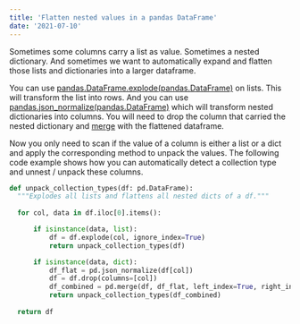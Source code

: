 ```yaml
---
title: 'Flatten nested values in a pandas DataFrame'
date: '2021-07-10'
---
```


Sometimes some columns carry a list as value. Sometimes a nested dictionary. And sometimes we want to automatically expand and flatten those lists and dictionaries into a larger dataframe. 

You can use [pandas.DataFrame.explode(pandas.DataFrame)](https://pandas.pydata.org/pandas-docs/stable/reference/api/pandas.DataFrame.explode.html) on lists. This will transform the list into rows. And you can use [pandas.json_normalize(pandas.DataFrame)](https://pandas.pydata.org/pandas-docs/stable/user_guide/io.html?highlight=json_normalize#normalization) which will transform nested dictionaries into columns. You will need to drop the column that carried the nested dictionary and [merge](https://pandas.pydata.org/pandas-docs/stable/reference/api/pandas.DataFrame.merge.html?highlight=merge#pandas.DataFrame.merge) with the flattened dataframe. 

Now you only need to scan if the value of a column is either a list or a dict and apply the corresponding method to unpack the values. The following code example shows how you can automatically detect a collection type and unnest / unpack these columns. 

```python
def unpack_collection_types(df: pd.DataFrame):
  """Explodes all lists and flattens all nested dicts of a df."""
    
  for col, data in df.iloc[0].items():

      if isinstance(data, list):
          df = df.explode(col, ignore_index=True)
          return unpack_collection_types(df)

      if isinstance(data, dict):
          df_flat = pd.json_normalize(df[col])
          df = df.drop(columns=[col])
          df_combined = pd.merge(df, df_flat, left_index=True, right_index=True, suffixes=('', f'({col})'))
          return unpack_collection_types(df_combined)
            
  return df
```